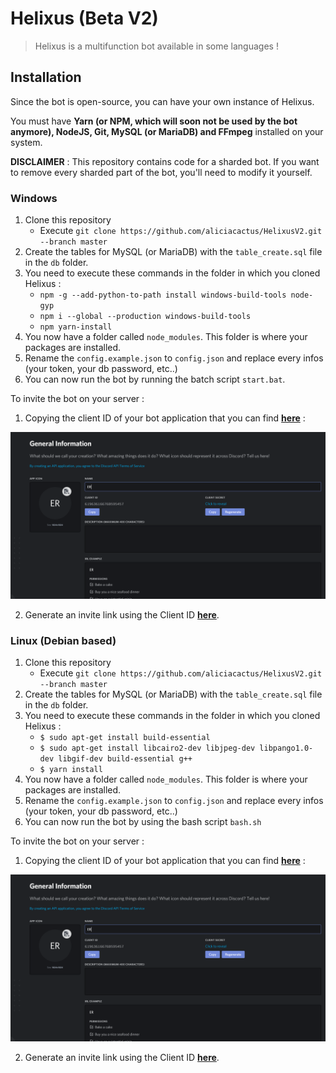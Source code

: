 # Helixus (Beta V2)

> Helixus is a multifunction bot available in some languages !

## Installation

Since the bot is open-source, you can have your own instance of Helixus.

You must have **Yarn (or NPM, which will soon __not__ be used by the bot anymore), NodeJS, Git, MySQL (or MariaDB) and FFmpeg** installed on your system.

**DISCLAIMER** : This repository contains code for a sharded bot. If you want to remove every sharded part of the bot, you'll need to modify it yourself.

### Windows

1. Clone this repository
   * Execute `git clone https://github.com/aliciacactus/HelixusV2.git --branch master`
2. Create the tables for MySQL (or MariaDB) with the `table_create.sql` file in the `db` folder.
3. You need to execute these commands in the folder in which you cloned Helixus :
   * `npm -g --add-python-to-path install windows-build-tools node-gyp`
   * `npm i --global --production windows-build-tools`
   * `npm yarn-install`
4. You now have a folder called `node_modules`. This folder is where your packages are installed.
5. Rename the `config.example.json` to `config.json` and replace every infos (your token, your db password, etc..)
6. You can now run the bot by running the batch script `start.bat`.

To invite the bot on your server :
1. Copying the client ID of your bot application that you can find [**here**](https://discordapp.com/developers/applications/) :

![](./mdassets/ClientID.PNG)

2. Generate an invite link using the Client ID [**here**](https://discordapi.com/permissions.html).

### Linux (Debian based)

1. Clone this repository
   * Execute `git clone https://github.com/aliciacactus/HelixusV2.git --branch master`
2. Create the tables for MySQL (or MariaDB) with the `table_create.sql` file in the `db` folder.
3. You need to execute these commands in the folder in which you cloned Helixus :
   * `$ sudo apt-get install build-essential`
   * `$ sudo apt-get install libcairo2-dev libjpeg-dev libpango1.0-dev libgif-dev build-essential g++`
   * `$ yarn install`
4. You now have a folder called `node_modules`. This folder is where your packages are installed.
5. Rename the `config.example.json` to `config.json` and replace every infos (your token, your db password, etc..)
6. You can now run the bot by using the bash script `bash.sh`

To invite the bot on your server :
1. Copying the client ID of your bot application that you can find [**here**](https://discordapp.com/developers/applications/) :

![](./mdassets/ClientID.PNG)

2. Generate an invite link using the Client ID [**here**](https://discordapi.com/permissions.html).
